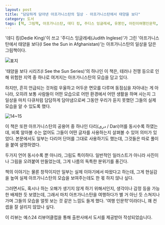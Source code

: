 ```yaml
---
layout: post
title: "담담하게 담아낸 아프가니스탄의 일상 - 아프가니스탄에서 태양을 보다"
category: 도서
tags: [책, 그림책, 아프가니스탄, 데디 킹, 주디스 잉글레세, 유봉인, 어린이여행인문학, 내인생의책, 서평, 리뷰어클럽]
---
```


'데디 킹(Dedie King)'이 쓰고
'주디스 잉글레세(Judith Inglese)'가 그린
'아프가니스탄에서 태양을 보다(I See the Sun in Afghanistan)'는
아프가니스탄의 일상을 담은 그림책이다.

![표지](https://lh3.googleusercontent.com/Ug9kL8TkzTXuTBKSQ5tz-ZZiA--FmSu1Xq786DPxDsPdmJRujEMgvZQMvKxDSD4yp3kSBXDuZMGLkg=s480)

'태양을 보다 시리즈(I See the Sun Series)'의 하나인 이 책은,
테러나 전쟁 등으로 인해 위험한 지역 중 하나로 여겨지는
아프가니스탄의 모습을 담고 있다.

하지만, 흔히 언급되는 것처럼 우울하고 어두운 면모를 다루며 동점심을 자아내는 게 아니라,
오히려 보통 사람들이 어떤 모습으로 어떤 환경에서 어떤 생활을 하며 사는지
그 일상을 마치 다큐처럼 담담하게 담아냄으로써
그동안 우리가 듣지 못했던 그들의 실제 모습을 알 수 있도록 했다.

![14~15](https://lh3.googleusercontent.com/7XI8tylPkTsOizwbiEnAdnUAuHFA5KJ8QiaWQNYctrSzjJWCHtqrBRhGUOkD301JWoBrYcFZ0zQfHQ=s560)

이 책은 또한 아프가니스탄의 공용어 중 하나인 다리(دری‎ / Dari)어를 동시수록 하였는데,
비록 알아볼 수는 없어도 그들이 어떤 글자를 사용하는지 살펴볼 수 있어 의미가 있었다.
본문에서도 일부는 다리어 단어를 그대로 사용하기도 했는데,
그것들은 따로 풀이을 붙여 설명하였다.

두가지 언어 동시수록 뿐 아니라, 그림도 특이하다.
일반적인 일러스트가 아니라
사진이나 그림을 오려붙여 만들었는데,
그게 나름의 독특한 분위기를 풍긴다.

책의 이야기는 물론 창작이지만 일부는 실제 이야기에서 따왔다고 하는데,
그게 현실감을 높여
실제 아프가니스탄의 모습을 보여주는데도 한 몫 하지 않나 싶다.

그러면서도, 혹시나 하는 오해가 생기지 않게 하기 위해서인지,
생각이나 감정 등을 가능한 배제한 듯 보였는데,
그래서 마치 아프가니스탄을 여행하다가 별 거 아닌 듯 스쳐지나가며
그들의 모습을 얼핏 보는 것 같은 느낌도 들게 했다.
'여행 인문학'이라더니, 꽤 컨셉을 잘 살리지 않았나 싶다.



<div class="im im-info">
이 리뷰는 예스24 리뷰어클럽을 통해 출판사에서 도서를 제공받아 작성되었습니다.
</div>
